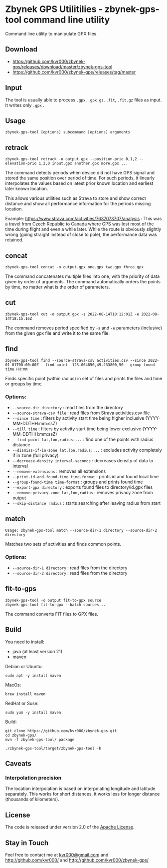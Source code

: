 # Zbynek GPS Utilitilies - zbynek-gps-tool command line utility

Command line utility to manipulate GPX files.


## Download

- https://github.com/kvr000/zbynek-gps/releases/download/master/zbynek-gps-tool
- https://github.com/kvr000/zbynek-gps/releases/tag/master


## Input

The tool is usually able to process `.gpx`, `.gpx.gz`, `.fit`, `.fit.gz` files as input.  It writes only `.gpx` .


## Usage

```
zbynek-gps-tool [options] subcommand [options] arguments
```


## retrack

```
zbynek-gps-tool retrack -o output.gpx --position-prio 0,1,2 --elevation-prio 1,2,0 input.gpx another.gpx more.gpx ...
```

The command detects periods when device did not have GPS signal and stored the
same position over period of time.  For such periods, it linearly interpolates
the values based on latest prior known location and earliest later known
location.

This allows various utilities such as Strava to store and show correct distance
and show all performance information for the periods missing location.

Example: https://www.strava.com/activities/7637073707/analysis : This was a
travel from Czech Republic to Canada where GPS was lost most of the time during
flight and even a while later.  While the route is obviously slightly wrong
(going straight instead of close to pole), the performance data was retained.


## concat

```
zbynek-gps-tool concat -o output.gpx one.gpx two.gpx three.gpx
```

The command concatenates multiple files into one, with the priority of data
given by order of arguments.  The command automatically orders the points by
time, no matter what is the order of parameters.


## cut

```
zbynek-gps-tool cut -o output.gpx -s 2022-08-14T18:12:01Z -e 2022-08-14T18:15:16Z
```

The command removes period specified by `-s` and `-e` parameters (inclusive)
from the given gpx file and write it to the same file.


## find

```
zbynek-gps-tool find --source-strava-csv activities.csv --since 2022-01-01T00:00:00Z --find-point -123.004850,49.233800,50 --group-found-time HH:mm
```

Finds specific point (within radius) in set of files and prints the files and time or groups by time.

### Options:
- `--source-dir directory` : read files from the directory
- `--source-strava-csv file` : read files from Strava activities.csv file
- `--since time` : filters by activity start time being higher inclusive (YYYY-MM-DDTHH:mm:ssZ)
- `--till time` : filters by activity start time being lower exclusive (YYYY-MM-DDTHH:mm:ssZ)
- `--find-point lat,lon,radius:...` : find one of the points with radius distance
- `--dismiss-if-in-zone lat,lon,radius:...` : excludes activity completely if in zone (full privacy)
- `--decrease-density interval-seconds` : decreases density of data to interval
- `--remove-extensions` : removes all extensions
- `--print-id-and-found-time time-format` : prints id and found local time
- `--group-found-time time-format` : groups and prints found time
- `--export-gpx directory` : exports found files to directory/id.gpx files
- `--remove-privacy-zone lat,lon,radius` : removes privacy zone from output
- `--skip-distance radius` : starts searching after leaving radius from start


## match

```
Usage: zbynek-gps-tool match --source-dir-1 directory --source-dir-2 directory
```

Matches two sets of activities and finds common points.

### Options:
- `--source-dir-1 directory` : read files from the directory
- `--source-dir-2 directory` : read files from the directory


## fit-to-gps

```
zbynek-gps-tool -o output fit-to-gpx source
zbynek-gps-tool fit-to-gpx --batch sources...
```

The command converts FIT files to GPX files.


## Build

You need to install:
- java (at least version 21)
- maven

Debian or Ubuntu:
```
sudo apt -y install maven
```

MacOs:
```
brew install maven
```

RedHat or Suse:
```
sudo yum -y install maven
```

Build:
```
git clone https://github.com/kvr000/zbynek-gps.git
cd zbynek-gps/
mvn -f zbynek-gps-tool/ package

./zbynek-gps-tool/target/zbynek-gps-tool -h
```


## Caveats

### Interpolation precision

The location interpolation is based on interpolating longitude and latitude
separately.  This works for short distances, it works less for longer distance
(thousands of kilometers).


## License

The code is released under version 2.0 of the [Apache License][].

## Stay in Touch

Feel free to contact me at kvr000@gmail.com  and http://github.com/kvr000/ and http://github.com/kvr000/zbynek-gps/

[Apache License]: http://www.apache.org/licenses/LICENSE-2.0
